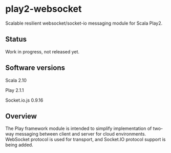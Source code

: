 play2-websocket
===============
Scalable resilient websocket/socket-io messaging module for Scala Play2.

Status
-----------------
Work in progress, not released yet.

Software versions
-----------------
Scala 2.10

Play 2.1.1

Socket.io.js 0.9.16

Overview
-----------------
The Play framework module is intended to simplify implementation of two-way messaging between client and server for cloud environments. WebSocket protocol is used for transport, and Socket.IO protocol support is being added.
